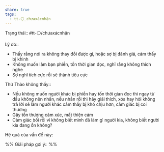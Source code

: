 ```yaml
---
share: true
tags:
  - tt-⚪_chưaxácnhận
---
```


Trạng thái:: #tt-⚪/chưaxácnhận

Lý do:: 
- Thấy rằng nói ra không thay đổi được gì, hoặc sợ bị đánh giá, cảm thấy bị khinh
- Không muốn làm bạn phiền, tốn thời gian đọc, nghĩ rằng không thích nghe
- Sợ nghĩ tích cực rồi sẽ thành tiêu cực

Thứ Thảo không thấy:: 
- Nếu không muốn người khác bị phiền hay tốn thời gian đọc thì ngay từ đầu không nên nhắn, nếu nhắn rồi thì hãy giải thích, xóa hay hỏi không trả lời sẽ làm người khác cảm thấy bị khó chịu hơn, cảm giác bị coi thường
- Gây tổn thương cảm xúc, mất thiện cảm
- Cảm giác bối rối vì không biết mình đã làm gì người kia, không biết người kia đang ổn không?

Hệ quả của vấn đề này:


%%
Giải pháp gợi ý:: 
%%


